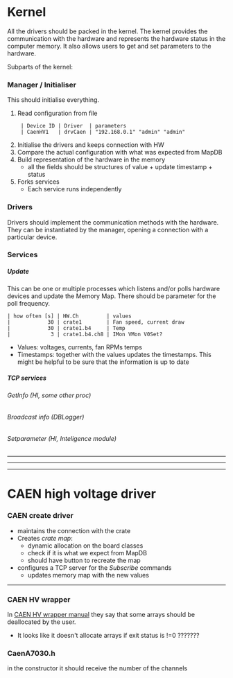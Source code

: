 # Kernel
All the drivers should be packed in the kernel.
The kernel provides the communication with the hardware and represents the hardware status in the computer memory.
It also allows users to get and set parameters to the hardware.

Subparts of the kernel:

### Manager / Initialiser
This should initialise everything.
1. Read configuration from file
   ```
    | Device ID | Driver  | parameters  
    | CaenHV1   | drvCaen | "192.168.0.1" "admin" "admin"
   ```
1. Initialise the drivers and keeps connection with HW
1. Compare the actual configuration with what was expected from MapDB
1. Build representation of the hardware in the memory
   - all the fields should be structures of value + update timestamp + status
1. Forks services
   - Each service runs independently

### Drivers
Drivers should implement the communication methods with the hardware. They can be instantiated by the manager, opening a connection with a particular device.

### Services
##### Update
This can be one or multiple processes which listens and/or polls hardware devices and update the Memory Map. There should be parameter for the poll frequency.
```
| how often [s] | HW.Ch         | values
|            30 | crate1        | Fan speed, current draw
|            30 | crate1.b4     | Temp
|             3 | crate1.b4.ch8 | IMon VMon V0Set?
```
- Values: voltages, currents, fan RPMs temps
- Timestamps: together with the values updates the timestamps. This might be helpful to be sure that the information is up to date
##### TCP services
###### GetInfo (HI, some other proc)
###### Broadcast info (DBLogger)
###### Setparameter (HI, Inteligence module)



-----
-----
-----

# CAEN high voltage driver

### CAEN create driver
- maintains the connection with the crate
- Creates _crate map_:
  - dynamic allocation on the board classes
  - check if it is what we expect from MapDB
  - should have button to recreate the map
- configures a TCP server for the _Subscribe_ commands
  - updates memory map with the new values

-----------------------------------------------------------------------

### CAEN HV wrapper
In [CAEN HV wrapper manual] they say that some arrays should be deallocated by the user.
- It looks like it doesn't allocate arrays if exit status is !=0 ???????


[CAEN HV wrapper manual]: http://www.caen.it/servlet/checkCaenManualFile?Id=12609


### CaenA7030.h
in the constructor it should receive the number of the channels

